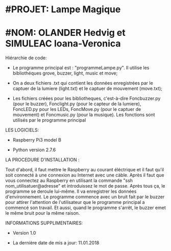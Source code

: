 #PROJET: Lampe Magique
=======================
#NOM: OLANDER Hedvig et SIMULEAC Ioana-Veronica
=======================
Hiérarchie de code:

* Le programme principal est : "programmeLampe.py". Il utilise les bibliothéques grove, buzzer, light, music et move;

* On a deux fichiers .txt qui contient les données enregistrées par le captuer de la lumiere (light.txt) et le captuer de mouvement (move.txt);

* Les fichiers créées pour les bibliotheques, c'est-à-dire Foncbuzzer.py (pour le buzzer), Fonclight.py (pour le capteur de la lumiere), FoncLED.py pour les LEDs, FoncMove.py (pour le captuer de mouvement) et Foncmusic.py (pour la musique). Les fonctions sont utilisés par le programme principal

LES LOGICIELS:

* Raspberry Pi3 model B

* Python version 2.7.6

LA PROCEDURE D'INSTALLATION :

Tout d'abord, il faut mettre le Raspberry au courant éléctrique et il faut qu'il soit connecté à une connexion au Internet avec une càble. Après il faut que vous connectez au Raspberry en utilisant la commande "ssh nom_utilisatuer@adresse" et introduissez le mot de passe.
Après tous ça, le programme se deroule lui-même. Il va enregistrer les données d'environnement.
Le programme commence avec un bruit fait par le buzzer pour attirer l'attention de l'utilisateur que le programme principal a commencé son travail.
Et aussi, quand le programme s'arrêt, le buzzer emet le même bruit pour la même raison.

INFORMATIONS SUPPLIMENTAIRES:

* Version 1.0

* La dernière date de mis a jour: 11.01.2018
